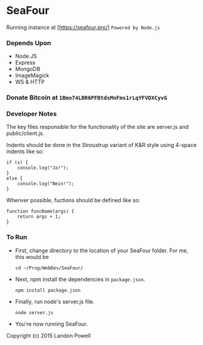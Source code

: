 # SeaFour
Running instance at [https://seafour.pro/]
`Powered by Node.js`

### Depends Upon
* Node.JS
* Express
* MongoDB
* ImageMagick
* WS & HTTP

### Donate Bitcoin at `1Bmo74LBR6PFBtdsMnFms1rLqYFVDXCyvG`

### Developer Notes
The key files responsible for the functionality of the site are server.js and 
public/client.js. 


Indents should be done in the Stroustrup variant of K&R style 
using 4-space indents like so:
```
if (x) {
    console.log("Ja!");
}
else {
    console.log("Nein!");
}
```

Whenver possible, fuctions should be defined like so:
```
function funcName(args) {
    return args + 1;
}
```

### To Run
* First, change directory to the location of your SeaFour folder. For me, this would be


  `cd ~/Prog/WebDev/SeaFour/`


* Next, npm install the dependencies in `package.json`.


  `npm install package.json`
  

* Finally, run node's server.js file.  


  `node server.js`


* You're now running SeaFour. 

Copyright (c) 2015 Landon Powell
